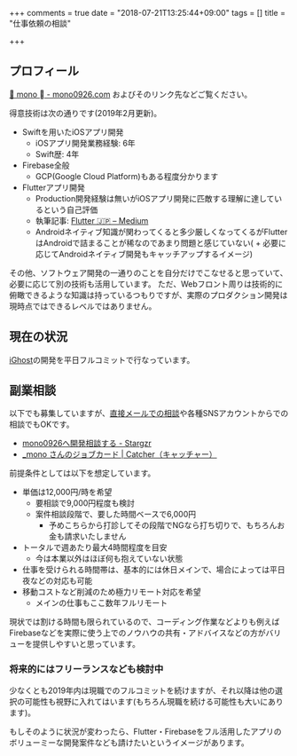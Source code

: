 +++
comments = true
date = "2018-07-21T13:25:44+09:00"
tags = []
title = "仕事依頼の相談"

+++

## プロフィール

[🐶 mono  - mono0926.com](https://mono0926.com/page/about/) およびそのリンク先などご覧ください。

得意技術は次の通りです(2019年2月更新)。

- Swiftを用いたiOSアプリ開発
  - iOSアプリ開発業務経験: 6年
  - Swift歴: 4年
- Firebase全般
  - GCP(Google Cloud Platform)もある程度分かります
- Flutterアプリ開発
  - Production開発経験は無いがiOSアプリ開発に匹敵する理解に達しているという自己評価
  - 執筆記事: [Flutter 🇯🇵 – Medium](https://medium.com/flutter-jp)
  - Androidネイティブ知識が関わってくると多少厳しくなってくるがFlutterはAndroidで詰まることが稀なのであまり問題と感じていない( + 必要に応じてAndroidネイティブ開発もキャッチアップするイメージ)


その他、ソフトウェア開発の一通りのことを自分だけでこなせると思っていて、必要に応じて別の技術も活用しています。
ただ、Webフロント周りは技術的に俯瞰できるような知識は持っているつもりですが、実際のプロダクション開発は現時点ではできるレベルではありません。

## 現在の状況

[iGhost](https://www.ighost.jp)の開発を平日フルコミットで行なっています。

## 副業相談

以下でも募集していますが、[直接メールでの相談](mailto:mono0926@gmail.com)や各種SNSアカウントからでの相談でもOKです。

- [mono0926へ開発相談する - Stargzr](https://stargzr.net/users/mono0926/contact/new)
- [_mono さんのジョブカード | Catcher（キャッチャー）](https://catcher.tw/cards/BU_eb_05ogwOvtmjkPdxbA)

前提条件としては以下を想定しています。

- 単価は12,000円/時を希望
  - 要相談で9,000円程度も検討
  - 案件相談段階で、要した時間ベースで6,000円
      - 予めこちらから打診してその段階でNGなら打ち切りで、もちろんお金も請求いたしません
- トータルで週あたり最大4時間程度を目安
  - 今は本業以外はほぼ何も抱えていない状態
- 仕事を受けられる時間帯は、基本的には休日メインで、場合によっては平日夜などの対応も可能
- 移動コストなど削減のため極力リモート対応を希望
  - メインの仕事もここ数年フルリモート

現状では割ける時間も限られているので、コーディング作業などよりも例えばFirebaseなどを実際に使う上でのノウハウの共有・アドバイスなどの方がバリューを提供しやすいと思っています。

### 将来的にはフリーランスなども検討中

少なくとも2019年内は現職でのフルコミットを続けますが、それ以降は他の選択の可能性も視野に入れてはいます(もちろん現職を続ける可能性も大いにあります)。

もしそのように状況が変わったら、Flutter・Firebaseをフル活用したアプリのボリューミーな開発案件なども請けたいというイメージがあります。
